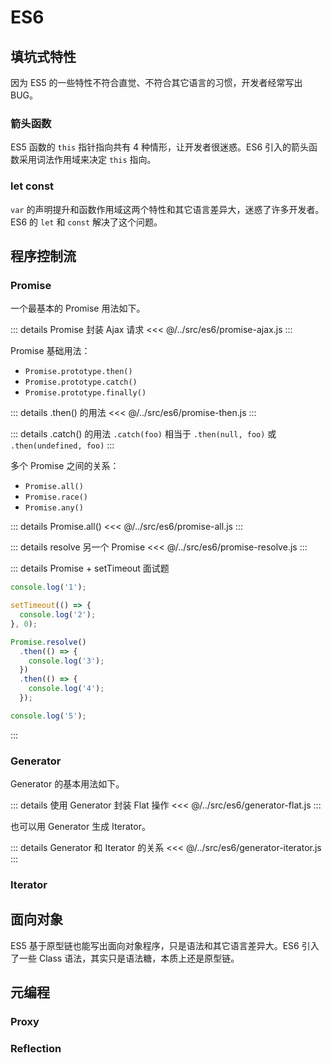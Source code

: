 # ES6

## 填坑式特性
因为 ES5 的一些特性不符合直觉、不符合其它语言的习惯，开发者经常写出 BUG。

### 箭头函数
ES5 函数的 `this` 指针指向共有 4 种情形，让开发者很迷惑。ES6 引入的箭头函数采用词法作用域来决定 `this` 指向。

### let const
`var` 的声明提升和函数作用域这两个特性和其它语言差异大，迷惑了许多开发者。ES6 的 `let` 和 `const` 解决了这个问题。

## 程序控制流
### Promise
一个最基本的 Promise 用法如下。

::: details Promise 封装 Ajax 请求
<<< @/../src/es6/promise-ajax.js
:::

Promise 基础用法：
- `Promise.prototype.then()`
- `Promise.prototype.catch()`
- `Promise.prototype.finally()`

::: details .then() 的用法
<<< @/../src/es6/promise-then.js
:::

::: details .catch() 的用法
`.catch(foo)` 相当于 `.then(null, foo)` 或 `.then(undefined, foo)`
:::

多个 Promise 之间的关系：
- `Promise.all()`
- `Promise.race()`
- `Promise.any()`

::: details Promise.all()
<<< @/../src/es6/promise-all.js
:::

::: details resolve 另一个 Promise
<<< @/../src/es6/promise-resolve.js
:::

::: details Promise + setTimeout 面试题
```javascript
console.log('1');

setTimeout(() => {
  console.log('2');
}, 0);

Promise.resolve()
  .then(() => {
    console.log('3');
  })
  .then(() => {
    console.log('4');
  });

console.log('5');
```
:::

### Generator
Generator 的基本用法如下。

::: details 使用 Generator 封装 Flat 操作
<<< @/../src/es6/generator-flat.js
:::

也可以用 Generator 生成 Iterator。

::: details Generator 和 Iterator 的关系
<<< @/../src/es6/generator-iterator.js
:::

### Iterator

## 面向对象
ES5 基于原型链也能写出面向对象程序，只是语法和其它语言差异大。ES6 引入了一些 Class 语法，其实只是语法糖，本质上还是原型链。

## 元编程
### Proxy
### Reflection

